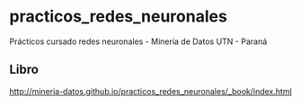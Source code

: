 # practicos_redes_neuronales
Prácticos cursado redes neuronales - Minería de Datos UTN - Paraná

## Libro
http://mineria-datos.github.io/practicos_redes_neuronales/_book/index.html

